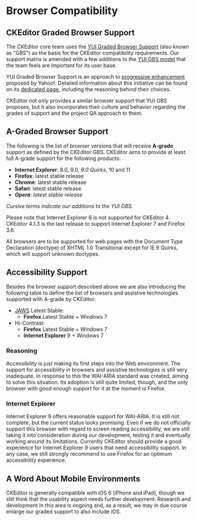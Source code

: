 # Browser Compatibility

## CKEditor Graded Browser Support

The CKEditor core team uses the [YUI Graded Browser Support](http://yuilibrary.com/yui/docs/tutorials/gbs/) (also known as "GBS") as the basis for the CKEditor compatibility requirements. Our support matrix is amended with a few additions to the [YUI GBS model](http://yuilibrary.com/yui/environments/) that the team feels are important for its user base.

YUI Graded Browser Support is an approach to [progressive enhancement](http://en.wikipedia.org/wiki/Progressive_enhancement) proposed by Yahoo!. Detailed information about this initiative can be found on its [dedicated page](http://yuilibrary.com/yui/docs/tutorials/gbs/), including the reasoning behind their choices.

CKEditor not only provides a similar browser support that YUI GBS proposes, but it also incorporates their culture and behavior regarding the grades of support and the project QA approach to them.

## A-Graded Browser Support

The following is the list of browser versions that will receive **A-grade** support as defined by the CKEditor GBS. CKEditor aims to provide at least full A-grade support for the following products:

 * **Internet Explorer**: 8.0, 9.0, *9.0 Quirks*, 10 and 11
 * **Firefox**: latest stable release
 * **Chrome**: latest stable release
 * **Safari**: latest stable release
 * ***Opera**: latest stable release*

*Cursive terms indicate our additions to the YUI GBS.*

Please note that Internet Explorer 6 is not supported for CKEditor 4. CKEditor 4.1.3 is the last release to support Internet Explorer 7 and Firefox 3.6.

All browsers are to be supported for web pages with the Document Type Declaration (doctype) of XHTML 1.0 Transitional except for IE 9 Quirks, which will support unknown doctypes.

## Accessibility Support

Besides the browser support described above we are also introducing the following table to define the list of browsers and assistive technologies supported with A-grade by CKEditor:

 * [JAWS](http://www.freedomscientific.com/products/fs/JAWS-product-page.asp) Latest Stable:
   * **Firefox** Latest Stable + Windows 7
 * Hi-Contrast:
   * **Firefox** Latest Stable + Windows 7
   * **Internet Explorer** 9 + Windows 7

### Reasoning

Accessibility is just making its first steps into the Web environment. The support for accessibility in browsers and assistive technologies is still very inadequate. In response to this the WAI-ARIA standard was created, aiming to solve this situation. Its adoption is still quite limited, though, and the only browser with good enough support for it at the moment is Firefox.

### Internet Explorer

Internet Explorer 9 offers reasonable support for WAI-ARIA. It is still not complete, but the current status looks promising. Even if we do not officially support this browser with regard to screen reading accessibility, we are still taking it into consideration during our development, testing it and eventually working around its limitations. Currently CKEditor should provide a good experience for Internet Explorer 9 users that need accessibility support. In any case, we still strongly recommend to use Firefox for an optimum accessibility experience.

## A Word About Mobile Environments

CKEditor is generally compatible with iOS 6 (iPhone and iPad), though we still think that the usability aspect needs further development. Research and development in this area is ongoing and, as a result, we may in due course enlarge our graded support to also include iOS.

